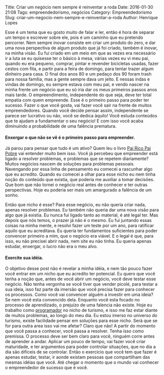 Title: Criar um negócio nem sempre é reinventar a roda
Date: 2016-01-30 21:08
Tags: empreendedorismo, negócios
Category: Empreendedorismo
Slug: criar-um-negocio-nem-sempre-e-reinventar-a-roda
Author: Henrique Lopes

Esse é um tema que eu gosto muito de falar e ler, então é hora de separar um tempo e escrever sobre ele,
pois é um caminho que eu pretendo percorrer. Nem sempre inovar consiste em criar um produto do zero, e
dar uma nova perspectiva de algum produto que já foi criado, também é inovar, na minha visão.
Eu fui criado em um meio em que as vezes era necessário ir a luta se eu quisesse ter o básico à mesa,
várias vezes eu vi meu pai, quando eu era pequeno, comprar, pintar e revender bicicletas usadas, fazer
cestos com fita, e partir para a feira de domingo, para tentar trazer algum dinheiro para casa.
O final dos anos 80 e um pedaço dos 90 foram trash para nossa família, mas a gente sempre dava um jeito.
E nessas indas e vindas de domingo, eu sempre estava com meu pai, e vendo nascer na minha frente um negócio que
eu só iria dar os meus primeiros passos anos mais tarde. O empreendimento, independente do que seja, deve ter
total empatia com quem empreende. Esse é o primeiro passo para poder ter sucesso. Fazer o que você gosta,
vai fazer você sair na frente de muitos empreendedores. Quando você decide pensar assim, independente
se parece ser lucrativo ou não, você se dedica àquilo! Você estuda conteúdos que te ajudam a fundamentar o
seu negócio! E com isso você acaba diminuindo a probabilidade de uma falência prematura.


#### Enxergar o que não se vê é o primeiro passo para empreender.
Já parou para pensar que tudo é um ativo? Quem leu o livro [Pai Rico Pai Pobre](https://pt.wikipedia.org/wiki/Pai_Rico,_Pai_Pobre) vai entender muito bem isso. Você já percebeu que empreender está ligado a resolver problemas, e problemas que se repetem diariamente? Muitos negócios nascem de soluções para problemas pessoais. Navengando por essa linha de pensamento eu comecei a rascunhar algo que eu acredito. Quando eu comecei a olhar para esse nicho eu nem tinha noção do conteúdo que existia, que poderia me auxiliar a tomar decisões. Que bom que não tornei o negócio real antes de conhecer e ter outras perspectivas. Hoje eu poderia ser mais um amargurado a falência de um sonho.

Então que nicho é esse? Para esse negócio, eu não queria criar nada, apenas resolver problemas. Eu também não
queria dar uma nova visão para algo que já existia. Eu nunca fui ligado tanto ao material, é até legal ter. Mas depois que nós temos, o prazer já não é o mesmo. Eu fui juntando essas coisas na minha mente, e resolvi fazer um teste por um ano, para ratificar aquilo que eu acreditava. Eu queria ter fundamentos suficientes para poder convencer primeiro a mim, que o negócio era viável. E o legal é que, para isso, eu não precisei abrir nada, nem site eu não tinha. Eu queria apenas estudar, enxergar, o lucro não era o meu alvo.


#### Exercite sua idéia.
O objetivo desse post não é revelar a minha idéia, e nem tão pouco fazer você entrar em um nicho que eu acredito ter potencial. Eu quero que você tenha a noção que, antes de você abrir um negócio, você deve testar esse negócio. Não tenha vergonha se você tiver que vender picolé, para testar a sua ideia, isso faz parte da imersão que você precisa fazer para conhecer os processos. Como você vai convencer alguém a investir em uma ideia? Se nem você esta convencido dela. Enquanto você esta focado no processo de aprendizado, o prejuízo de uma falencia não existe. Hoje eu trabalho como [programador](https://pt.wikipedia.org/wiki/Programador) no nicho de turismo, e isso me faz estar diante de muitos problemas, ao longo do meu dia. Eu estou imerso no universo do turismo, existe facilidade pensar em soluções para esse nicho. Será que se for para outra area isso vai me afetar? Claro que não! A partir do momento que você passa a conhecer, você passa a resolver. Tenha isso como premissa.
O processo deve ser bem claro para você, ninguém corre antes de aprender a andar. Aplicar um pouco de tempo, vai fazer você criar maturidade, e ter argumentos para poder controlar situações, que no dia a dia são difíceis de se controlar. Então o exercicio que você tem que fazer é apenas estudar, testar, ir aonde existam pessoas que compartilham das mesmas idéias que você. Até chegar o momento que o mundo vai conhecer o empreendedor
de sucesso que é você.
